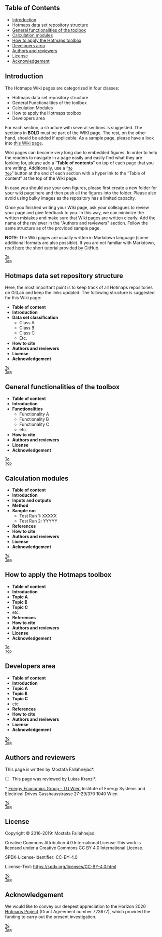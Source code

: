 ## Table of Contents
* [Introduction](#Introduction)
* [Hotmaps data set repository structure](#Hotmaps-data-set-repository-structure)
* [General functionalities of the toolbox](#General-functionalities-of-the-toolbox)
* [Calculation modules](#Calculation-modules)
* [How to apply the Hotmaps toolbox](#How-to-apply-the-Hotmaps-toolbox)
* [Developers area](#Developers-area)
* [Authors and reviewers](#authors-and-reviewers)
* [License](#license)
* [Acknowledgement](#acknowledgement)

## Introduction
The Hotmaps Wiki pages are categorized in four classes:
* Hotmaps data set repository structure
* General Functionalities of the toolbox
* Calculation Modules
* How to apply the Hotmaps toolbox
* Developers area

For each section, a structure with several sections is suggested. The sections in **BOLD** must be part of the WIKI page. The rest, on the other hand, should be added if applicable.
As a sample page, please have a look into [this Wiki page](https://github.com/HotMaps/hotmaps_wiki/wiki/CM-District-heating-potential-user-defined-thresholds).

Wiki pages can become very long due to embedded figures. In order to help the readers to navigate in a page easily and easily find what they are looking for, please add a “**Table of contents**” on top of each page that you are writing. Additionally, use a “<code><ins>**[To Top](#table-of-contents)**</ins></code>” button at the end of each section with a hyperlink to the “Table of content” at the top of the Wiki page.

In case you should use your own figures, please first create a new folder for your wiki page here and then push all the figures into the folder. Please also avoid using bulky images as the repository has a limited capacity.

Once you finished writing your Wiki page, ask your colleagues to review your page and give feedback to you. In this way, we can minimize the written mistakes and make sure that Wiki pages are written clearly. Add the name of the reviewer in the "Authors and reviewers" section. Follow the same structure as of the provided sample page.


**NOTE**: The Wiki pages are usually written in Markdown language (some additional formats are also possible). If you are not familiar with Markdown, read [here](https://guides.github.com/features/mastering-markdown/) the short tutorial provided by GitHub.

<code><ins>**[To Top](#table-of-contents)**</ins></code>


## Hotmaps data set repository structure

Here, the most important point is to keep track of all Hotmaps repositories on GitLab and keep the links updated. The following structure is suggested for this Wiki page:

* __Table of content__
* __Introduction__
* __Data set classification__
  * Class A
  * Class B
  * Class C
  * Etc.
* __How to cite__
* __Authors and reviewers__
* __License__
* __Acknowledgement__

<code><ins>**[To Top](#table-of-contents)**</ins></code>

## General functionalities of the toolbox
* __Table of content__
* __Introduction__
* __Functionalities__
  * Functionality A
  * Functionality B
  * Functionality C
  * etc.
* __How to cite__
* __Authors and reviewers__
* __License__
* __Acknowledgement__

<code><ins>**[To Top](#table-of-contents)**</ins></code>

## Calculation modules
* __Table of content__
* __Introduction__
* __Inputs and outputs__
* __Method__
* __Sample run__
  * Test Run 1: XXXXX
  * Test Run 2: YYYYY
* __References__
* __How to cite__
* __Authors and reviewers__
* __License__
* __Acknowledgement__

<code><ins>**[To Top](#table-of-contents)**</ins></code>

## How to apply the Hotmaps toolbox

* __Table of content__
* __Introduction__
* __Topic A__
* __Topic B__
* __Topic C__
* etc.
* __References__
* __How to cite__
* __Authors and reviewers__
* __License__
* __Acknowledgement__

<code><ins>**[To Top](#table-of-contents)**</ins></code>

## Developers area

* __Table of content__
* __Introduction__
* __Topic A__
* __Topic B__
* __Topic C__
* etc.
* __References__
* __How to cite__
* __Authors and reviewers__
* __License__
* __Acknowledgement__

<code><ins>**[To Top](#table-of-contents)**</ins></code>

## Authors and reviewers
This page is written by Mostafa Fallahnejad\*.
- [ ] This page was reviewed by Lukas Kranzl\*.

\* [Energy Economics Group - TU Wien](https://eeg.tuwien.ac.at/)
Institute of Energy Systems and Electrical Drives
Gusshausstrasse 27-29/370
1040 Wien

<code><ins>**[To Top](#table-of-contents)**</ins></code>

## License
Copyright © 2016-2019: Mostafa Fallahnejad

Creative Commons Attribution 4.0 International License
This work is licensed under a Creative Commons CC BY 4.0 International License.

SPDX-License-Identifier: CC-BY-4.0

License-Text: https://spdx.org/licenses/CC-BY-4.0.html

<code><ins>**[To Top](#table-of-contents)**</ins></code>

## Acknowledgement
We would like to convey our deepest appreciation to the Horizon 2020 [Hotmaps Project](https://www.hotmaps-project.eu) (Grant Agreement number 723677), which provided the funding to carry out the present investigation.

<code><ins>**[To Top](#table-of-contents)**</ins></code>
